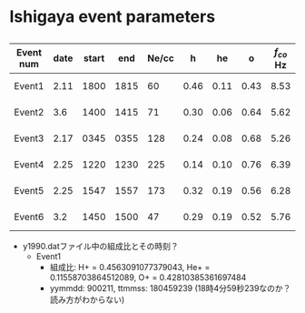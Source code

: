 # Ishigaya event parameters
##
| Event num | date | start | end | Ne/cc | h | he | o | $f_{co}$ Hz | $f_{lh}$ Hz | Alt km | B0 nT|
| --- | --- | --- | --- | --- | --- | --- | --- | --- | --- | --- | --- |
| Event1 | 2.11 | 1800 | 1815 | 60 | 0.46 | 0.11 | 0.43 | 8.53 | 1113 | 5100-6500 |8410|
| Event2 | 3.6 | 1400 | 1415 | 71 | 0.30 | 0.06 | 0.64  | 5.62 | 944 | 7000-8100 |5654|
| Event3 | 2.17 | 0345 | 0355 | 128 | 0.24 | 0.08 | 0.68 | 5.26 | 1078 | 7500-8500 |5350|
| Event4 | 2.25 | 1220 | 1230 | 225 | 0.14 | 0.10 | 0.76 | 6.39 | 1167 | 6100-7300 |6336|
| Event5 | 2.25 | 1547 | 1557 | 173 | 0.32 | 0.19 | 0.56 | 6.28 | 1440 | 6500-7600 |6273|
| Event6 | 3.2 | 1450 | 1500 | 47 | 0.29 | 0.19 | 0.52 | 5.76 | 818 | 6600-7700 |5840|

- y1990.datファイル中の組成比とその時刻？
    - Event1
        - 組成比: H+ = 0.4563091077379043, He+ = 0.11558703864512089, O+ = 0.42810385361697484
        - yymmdd: 900211, ttmmss: 180459239 (18時4分59秒239なのか？読み方がわからない)
